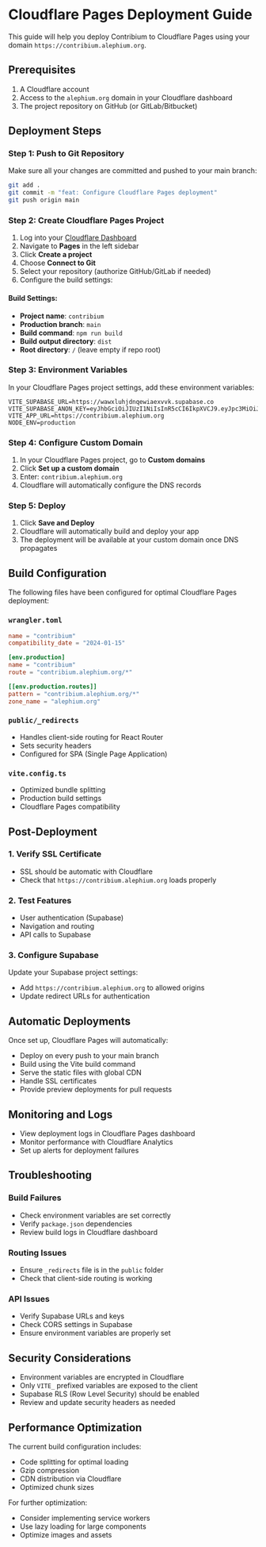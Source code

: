 # Cloudflare Pages Deployment Guide

This guide will help you deploy Contribium to Cloudflare Pages using your domain `https://contribium.alephium.org`.

## Prerequisites

1. A Cloudflare account
2. Access to the `alephium.org` domain in your Cloudflare dashboard
3. The project repository on GitHub (or GitLab/Bitbucket)

## Deployment Steps

### Step 1: Push to Git Repository

Make sure all your changes are committed and pushed to your main branch:

```bash
git add .
git commit -m "feat: Configure Cloudflare Pages deployment"
git push origin main
```

### Step 2: Create Cloudflare Pages Project

1. Log into your [Cloudflare Dashboard](https://dash.cloudflare.com)
2. Navigate to **Pages** in the left sidebar
3. Click **Create a project**
4. Choose **Connect to Git**
5. Select your repository (authorize GitHub/GitLab if needed)
6. Configure the build settings:

#### Build Settings:
- **Project name**: `contribium`
- **Production branch**: `main`
- **Build command**: `npm run build`
- **Build output directory**: `dist`
- **Root directory**: `/` (leave empty if repo root)

### Step 3: Environment Variables

In your Cloudflare Pages project settings, add these environment variables:

```
VITE_SUPABASE_URL=https://wawxluhjdnqewiaexvvk.supabase.co
VITE_SUPABASE_ANON_KEY=eyJhbGciOiJIUzI1NiIsInR5cCI6IkpXVCJ9.eyJpc3MiOiJzdXBhYmFzZSIsInJlZiI6Indhd3hsdWhqZG5xZXdpYWV4dnZrIiwicm9sZSI6ImFub24iLCJpYXQiOjE3MzU4Mjk5MzYsImV4cCI6MjA1MTQwNTkzNn0.4mZkZ6HtPL52HSS8IgyJ_HU6N1G8Mu5BBmlTCpHlTGo
VITE_APP_URL=https://contribium.alephium.org
NODE_ENV=production
```

### Step 4: Configure Custom Domain

1. In your Cloudflare Pages project, go to **Custom domains**
2. Click **Set up a custom domain**
3. Enter: `contribium.alephium.org`
4. Cloudflare will automatically configure the DNS records

### Step 5: Deploy

1. Click **Save and Deploy**
2. Cloudflare will automatically build and deploy your app
3. The deployment will be available at your custom domain once DNS propagates

## Build Configuration

The following files have been configured for optimal Cloudflare Pages deployment:

### `wrangler.toml`
```toml
name = "contribium"
compatibility_date = "2024-01-15"

[env.production]
name = "contribium"
route = "contribium.alephium.org/*"

[[env.production.routes]]
pattern = "contribium.alephium.org/*"
zone_name = "alephium.org"
```

### `public/_redirects`
- Handles client-side routing for React Router
- Sets security headers
- Configured for SPA (Single Page Application)

### `vite.config.ts`
- Optimized bundle splitting
- Production build settings
- Cloudflare Pages compatibility

## Post-Deployment

### 1. Verify SSL Certificate
- SSL should be automatic with Cloudflare
- Check that `https://contribium.alephium.org` loads properly

### 2. Test Features
- User authentication (Supabase)
- Navigation and routing
- API calls to Supabase

### 3. Configure Supabase
Update your Supabase project settings:
- Add `https://contribium.alephium.org` to allowed origins
- Update redirect URLs for authentication

## Automatic Deployments

Once set up, Cloudflare Pages will automatically:
- Deploy on every push to your main branch
- Build using the Vite build command
- Serve the static files with global CDN
- Handle SSL certificates
- Provide preview deployments for pull requests

## Monitoring and Logs

- View deployment logs in Cloudflare Pages dashboard
- Monitor performance with Cloudflare Analytics
- Set up alerts for deployment failures

## Troubleshooting

### Build Failures
- Check environment variables are set correctly
- Verify `package.json` dependencies
- Review build logs in Cloudflare dashboard

### Routing Issues
- Ensure `_redirects` file is in the `public` folder
- Check that client-side routing is working

### API Issues
- Verify Supabase URLs and keys
- Check CORS settings in Supabase
- Ensure environment variables are properly set

## Security Considerations

- Environment variables are encrypted in Cloudflare
- Only `VITE_` prefixed variables are exposed to the client
- Supabase RLS (Row Level Security) should be enabled
- Review and update security headers as needed

## Performance Optimization

The current build configuration includes:
- Code splitting for optimal loading
- Gzip compression
- CDN distribution via Cloudflare
- Optimized chunk sizes

For further optimization:
- Consider implementing service workers
- Use lazy loading for large components
- Optimize images and assets
